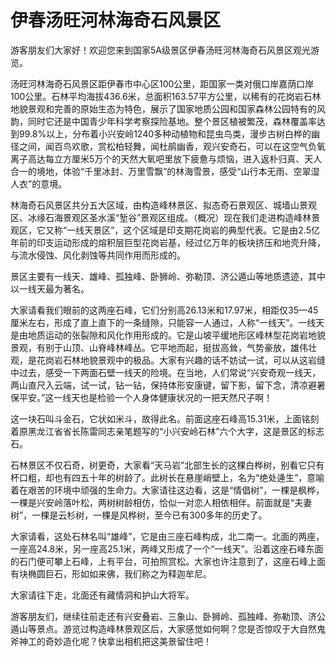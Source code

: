 # 伊春汤旺河林海奇石风景区  
游客朋友们大家好！欢迎您来到国家5A级景区伊春汤旺河林海奇石风景区观光游览。  

汤旺河林海奇石风景区距伊春市中心区100公里，距国家一类对俄口岸嘉荫口岸100公里。石林平均海拔436.6米，总面积163.57平方公里，以稀有的花岗岩石林地貌景观和完善的原始生态为特色，展示了国家地质公园和国家森林公园特有的风韵，同时它还是中国青少年科学考察探险基地。整个景区植被繁茂，森林覆盖率达到99.8%以上，分布着小兴安岭1240多种动植物和昆虫鸟类，漫步古树白桦的幽径之间，闻百鸟欢歌，赏松柏轻舞，闻杜鹃幽香，观兴安奇石，可以在这空气负氧离子高达每立方厘米5万个的天然大氧吧里放下疲惫与烦恼，进入返朴归真、天人合一的境地，体验“千里冰封、万里雪飘”的林海雪景，感受“山行本无雨、空翠湿人衣”的意境。  

林海奇石风景区共分五大区域，由构造峰林景区、拟态奇石景观区、城墙山景观区、冰缘石海景观区圣水溪“堑谷”景观区组成。（概况）现在我们走进构造峰林景观区，它又称“一线天景区”，这个区域是印支期花岗岩的典型代表。它是由2.5亿年前的印支运动形成的熔积层巨型花岗岩基，经过亿万年的板块挤压和地壳升降，与流水侵蚀、风化剥蚀等共同作用而形成的。  

景区主要有一线天、雄峰、孤独峰、卧狮岭、弥勒顶、济公遁山等地质遗迹，其中以一线天最为著名。  

大家请看我们眼前的这两座石峰，它们分别高26.13米和17.97米，相距仅35—45厘米左右，形成了直上直下的一条缝隙，只能容一人通过，人称“一线天”。一线天是由地质运动的张裂隙和风化作用形成的。它是山坡平缓地形区峰林型花岗岩地貌景观，有别于山顶、山脊峰林峰丛。它平地而起，挺拔高耸，气势豪放，雄伟壮观，是花岗岩石林地貌景观中的极品。大家有兴趣的话不妨试一试，可以从这岩缝中过去，感受一下两面石壁一线天的险境。在当地，人们常说“兴安奇观一线天，两山直尺入云端，试一试，钻一钻，保持体形安康键，留下影，留下念，清凉避暑保平安。”这一线天也是检验一个人身体健康状况的一把天然尺子啊！  

这一块石叫斗金石，它状如米斗，故得此名。前面这座石峰高15.31米，上面铭刻着原黑龙江省省长陈雷同志亲笔题写的“小兴安岭石林”六个大字，这是景区的标志石。  

石林景区不仅石奇，树更奇，大家看“天马岩”北部生长的这棵白桦树，别看它只有杯口粗，却也有四五十年的树龄了。此树长在悬崖峭壁上，名为“绝处逄生”，意喻着在艰苦的环境中顽强的生命力。大家请往这边看，这是“情倡树”，一棵是枫桦，一棵是兴安岭落叶松，两树树龄相仿，恰似一对恋人相依相伴。前面就是“夫妻树”，一棵是云杉树，一棵是风桦树，至今已有300多年的历史了。  

大家请看，这处石林名叫“雄峰”，它是由三座石峰构成，北二南一。北面的两座，一座高24.8米，另一座高25.1米，两峰又形成了一个“一线天”。沿着这座石峰东面的石门便可攀上石峰，上有平台，可拍照赏松。大家也许注意到了，这座石峰上面有块椭圆巨石，形如如来佛，我们称之为释迦牟尼。  

大家请往下走，北面还有藏情洞和护山大将军。  

游客朋友们，继续往前走还有兴安叠岩、三象山、卧狮岭、孤独峰、弥勒顶、济公遁山等景点。游览过构造峰林景观区后，大家感觉如何啊？您是否惊叹于大自然鬼斧神工的奇妙造化呢？快拿出相机把这美景留住吧！  
